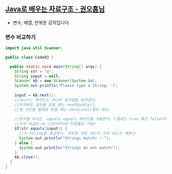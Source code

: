 ## [Java로 배우는 자료구조 - 권오흠님](https://www.inflearn.com/course/java-%EC%9E%90%EB%A3%8C%EA%B5%AC%EC%A1%B0/dashboard)

- 변수, 배열, 반복문 강의입니다.

### 변수 비교하기
```java
import java.util.Scanner;

public class Code03 {

  public static void main(String[] args) {
    String str = "a";
    String input = null;
    Scanner kb = new Scanner(System.in);
    System.out.println("Please type a String: ");
    
    input = kb.next();
    //next() 메서드는 하나의 문자열을 읽어준다.
    //이외에도 실수를 읽을 때는 nextDouble(),
    //한 라인을 통채로 읽을 때는 nextLine()등이 있다.
    
    //문자열 비교는 .equals.equals 메서드를 사용한다. (결과는 true 혹은 false이다.)
    //숫자 비교는 == (프리미티브 타입들은 가능)
    if(str.equals(input)) {
      //두 String을 비교한다. 의도한 대로 되는지 각자 테스트 해본다.
      System.out.println("Strings match! :-");
    } else {
      System.out.println("Strings do not match!");
    }
    kb.close();
  }
}
```

